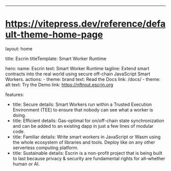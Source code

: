 ---
# https://vitepress.dev/reference/default-theme-home-page
layout: home

title: Escrin
titleTemplate: Smart Worker Runtime

hero:
  name: Escrin
  text: Smart Worker Runtime
  tagline: Extend smart contracts into the real world using secure off-chain JavaScript Smart Workers.
  actions:
    - theme: brand
      text: Read the Docs
      link: /docs/
    - theme: alt
      text: Try the Demo
      link: https://nftrout.escrin.org

features:
  - title: Secure
    details: Smart Workers run within a Trusted Execution Environment (TEE) to ensure that nobody can see what a worker is doing.
  - title: Efficient
    details: Gas-optimal for on/off-chain state synchronization and can be added to an existing dapp in just a few lines of modular code.
  - title: Familiar
    details: Write smart workers in JavaScript or Wasm using the whole ecosystem of libraries and tools. Deploy like on any other serverless computing platform.
  - title: Sustainable
    details: Escrin is a non-profit project that is being built to last because privacy &amp; security are fundamental rights for all–whether human or AI.
